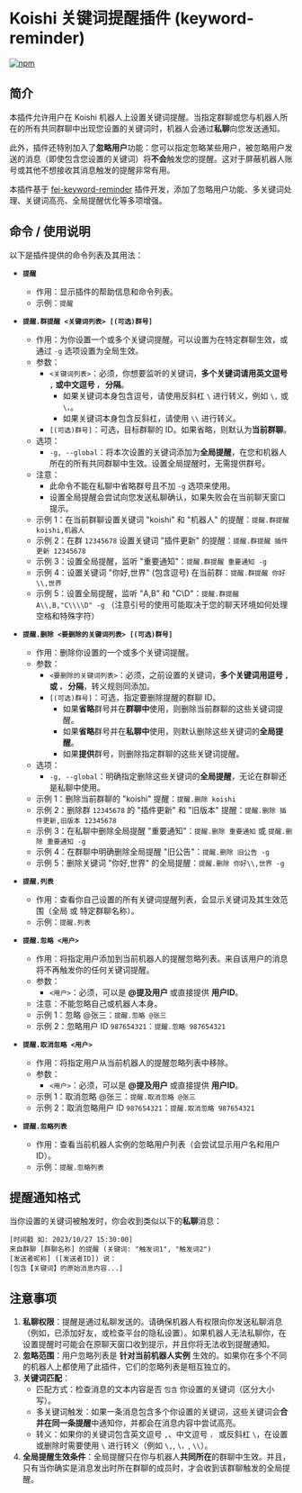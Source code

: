 # Koishi 关键词提醒插件 (keyword-reminder)

[![npm](https://img.shields.io/npm/v/koishi-plugin-keyword-reminder?style=flat-square)](https://www.npmjs.com/package/koishi-plugin-keyword-reminder)

## 简介

本插件允许用户在 Koishi 机器人上设置关键词提醒。当指定群聊或您与机器人所在的所有共同群聊中出现您设置的关键词时，机器人会通过**私聊**向您发送通知。

此外，插件还特别加入了**忽略用户**功能：您可以指定忽略某些用户，被忽略用户发送的消息（即使包含您设置的关键词）将**不会**触发您的提醒。这对于屏蔽机器人账号或其他不想接收其消息触发的提醒非常有用。

本插件基于 [fei-keyword-reminder](https://github.com/WhySoRed/koishi-plugin-fei-keyword-reminder) 插件开发，添加了忽略用户功能、多关键词处理、关键词高亮、全局提醒优化等多项增强。

## 命令 / 使用说明

以下是插件提供的命令列表及其用法：

*   **`提醒`**
    *   作用：显示插件的帮助信息和命令列表。
    *   示例：`提醒`

*   **`提醒.群提醒 <关键词列表> [(可选)群号]`**
    *   作用：为你设置一个或多个关键词提醒。可以设置为在特定群聊生效，或通过 `-g` 选项设置为全局生效。
    *   参数：
        *   `<关键词列表>`：必须，你想要监听的关键词，**多个关键词请用英文逗号 `,` 或中文逗号 `，` 分隔**。
            *   如果关键词本身包含逗号，请使用反斜杠 `\` 进行转义，例如 `\,` 或 `\，`。
            *   如果关键词本身包含反斜杠，请使用 `\\` 进行转义。
        *   `[(可选)群号]`：可选，目标群聊的 ID。如果省略，则默认为**当前群聊**。
    *   选项：
        *   `-g, --global`：将本次设置的关键词添加为**全局提醒**，在您和机器人所在的所有共同群聊中生效。设置全局提醒时，无需提供群号。
    *   注意：
        *   此命令不能在私聊中省略群号且不加 `-g` 选项来使用。
        *   设置全局提醒会尝试向您发送私聊确认，如果失败会在当前聊天窗口提示。
    *   示例 1：在当前群聊设置关键词 "koishi" 和 "机器人" 的提醒：`提醒.群提醒 koishi,机器人`
    *   示例 2：在群 `12345678` 设置关键词 "插件更新" 的提醒：`提醒.群提醒 插件更新 12345678`
    *   示例 3：设置全局提醒，监听 "重要通知"：`提醒.群提醒 重要通知 -g`
    *   示例 4：设置关键词 "你好\,世界" (包含逗号) 在当前群：`提醒.群提醒 你好\\,世界`
    *   示例 5：设置全局提醒，监听 "A,B" 和 "C\\D"：`提醒.群提醒 A\\,B,"C\\\\D" -g` （注意引号的使用可能取决于您的聊天环境如何处理空格和特殊字符）

*   **`提醒.删除 <要删除的关键词列表> [(可选)群号]`**
    *   作用：删除你设置的一个或多个关键词提醒。
    *   参数：
        *   `<要删除的关键词列表>`：必须，之前设置的关键词，**多个关键词用逗号 `,` 或 `，` 分隔**，转义规则同添加。
        *   `[(可选)群号]`：可选，指定要删除提醒的群聊 ID。
            *   如果**省略**群号并在**群聊中**使用，则删除当前群聊的这些关键词提醒。
            *   如果**省略**群号并在**私聊中**使用，则默认删除这些关键词的**全局提醒**。
            *   如果**提供**群号，则删除指定群聊的这些关键词提醒。
    *   选项：
        *   `-g, --global`：明确指定删除这些关键词的**全局提醒**，无论在群聊还是私聊中使用。
    *   示例 1：删除当前群聊的 "koishi" 提醒：`提醒.删除 koishi`
    *   示例 2：删除群 `12345678` 的 "插件更新" 和 "旧版本" 提醒：`提醒.删除 插件更新,旧版本 12345678`
    *   示例 3：在私聊中删除全局提醒 "重要通知"：`提醒.删除 重要通知` 或 `提醒.删除 重要通知 -g`
    *   示例 4：在群聊中明确删除全局提醒 "旧公告"：`提醒.删除 旧公告 -g`
    *   示例 5：删除关键词 "你好\,世界" 的全局提醒：`提醒.删除 你好\\,世界 -g`

*   **`提醒.列表`**
    *   作用：查看你自己设置的所有关键词提醒列表，会显示关键词及其生效范围（全局 或 特定群聊名称）。
    *   示例：`提醒.列表`

*   **`提醒.忽略 <用户>`**
    *   作用：将指定用户添加到当前机器人的提醒忽略列表。来自该用户的消息将不再触发你的任何关键词提醒。
    *   参数：
        *   `<用户>`：必须，可以是 **@提及用户** 或直接提供 **用户ID**。
    *   注意：不能忽略自己或机器人本身。
    *   示例 1：忽略 @张三：`提醒.忽略 @张三`
    *   示例 2：忽略用户 ID `987654321`：`提醒.忽略 987654321`

*   **`提醒.取消忽略 <用户>`**
    *   作用：将指定用户从当前机器人的提醒忽略列表中移除。
    *   参数：
        *   `<用户>`：必须，可以是 **@提及用户** 或直接提供 **用户ID**。
    *   示例 1：取消忽略 @张三：`提醒.取消忽略 @张三`
    *   示例 2：取消忽略用户 ID `987654321`：`提醒.取消忽略 987654321`

*   **`提醒.忽略列表`**
    *   作用：查看当前机器人实例的忽略用户列表（会尝试显示用户名和用户ID）。
    *   示例：`提醒.忽略列表`

## 提醒通知格式

当你设置的关键词被触发时，你会收到类似以下的**私聊**消息：

```
[时间戳 如: 2023/10/27 15:30:00]
来自群聊 [群聊名称] 的提醒 (关键词: "触发词1", "触发词2")
[发送者昵称] ([发送者ID]) 说：
[包含【关键词】的原始消息内容...]
```

## 注意事项

1.  **私聊权限**：提醒是通过私聊发送的。请确保机器人有权限向你发送私聊消息（例如，已添加好友，或检查平台的隐私设置）。如果机器人无法私聊你，在设置提醒时可能会在原聊天窗口收到提示，并且你将无法收到提醒通知。
2.  **忽略范围**：用户忽略列表是 **针对当前机器人实例** 生效的。如果你在多个不同的机器人上都使用了此插件，它们的忽略列表是相互独立的。
3.  **关键词匹配**：
    *   匹配方式：检查消息的文本内容是否 `包含` 你设置的关键词（区分大小写）。
    *   多关键词触发：如果一条消息包含多个你设置的关键词，这些关键词会**合并在同一条提醒**中通知你，并都会在消息内容中尝试高亮。
    *   转义：如果你的关键词包含英文逗号 `,`、中文逗号 `，` 或反斜杠 `\`，在设置或删除时需要使用 `\` 进行转义（例如 `\,`, `\，`, `\\`）。
4.  **全局提醒生效条件**：全局提醒只在你与机器人**共同所在**的群聊中生效。并且，只有当你确实是消息发出时所在群聊的成员时，才会收到该群聊触发的全局提醒。
